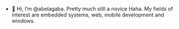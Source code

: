 - 👋 Hi, I’m @abelagaba. Pretty much still a novice Haha. My fields of interest are embedded systems, web, mobile development and windows.
